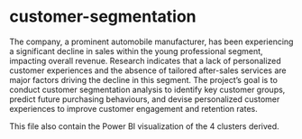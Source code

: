 # customer-segmentation
The company, a prominent automobile manufacturer, has been experiencing a 
significant decline in sales within the young professional segment, impacting overall revenue. 
Research indicates that a lack of personalized customer experiences and the absence of tailored 
after-sales services are major factors driving the decline in this segment. The project’s goal is to 
conduct customer segmentation analysis to identify key customer groups, predict future 
purchasing behaviours, and devise personalized customer experiences to improve customer 
engagement and retention rates.

This file also contain the Power BI visualization of the 4 clusters derived.
